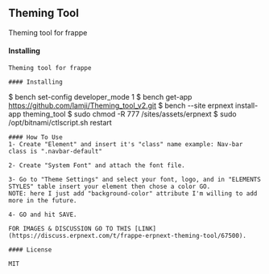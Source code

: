 ## Theming Tool

Theming tool for frappe

#### Installing
```
Theming tool for frappe

#### Installing
```

$ bench set-config developer_mode 1
$ bench get-app https://github.com/lamji/Theming_tool_v2.git
$ bench --site erpnext install-app theming_tool
$ sudo chmod -R 777 /sites/assets/erpnext
$ sudo /opt/bitnami/ctlscript.sh restart
```
#### How To Use
1- Create "Element" and insert it's "class" name example: Nav-bar class is ".navbar-default"

2- Create "System Font" and attach the font file.

3- Go to "Theme Settings" and select your font, logo, and in "ELEMENTS STYLES" table insert your element then chose a color GO.
NOTE: here I just add "background-color" attribute I'm willing to add more in the future.

4- GO and hit SAVE.

FOR IMAGES & DISCUSSION GO TO THIS [LINK](https://discuss.erpnext.com/t/frappe-erpnext-theming-tool/67500).
  
#### License

MIT
